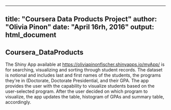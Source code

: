 
---
title: "Coursera Data Products Project"
author: "Olivia Pinon"
date: "April 16rh, 2016"
output: html_document
---

## Coursera_DataProducts

The Shiny App available at https://oliviapinonfischer.shinyapps.io/myApp/ is for searching, visualizing and sorting through student records. 
The dataset is notional and includes last and first names of the students, the programs they're in (Doctorate, Doctorate Presidential, and their GPA.
The app provides the user with the capability to visualize students based on the user-selected program. After the user decided on which program to
visualize, the app updates the table, histogram of GPAs and summary table, accordingly. 


